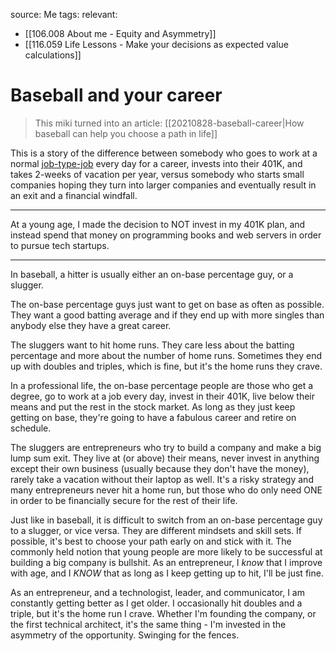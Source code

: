 source: Me
tags:
relevant:
- [[106.008 About me - Equity and Asymmetry]]
- [[116.059 Life Lessons - Make your decisions as expected value calculations]]

# Baseball and your career

> This miki turned into an article:
> [[20210828-baseball-career|How baseball can help you choose a path in life]]

This is a story of the difference between somebody who goes to work at a normal [job-type-job](https://www.youtube.com/watch?v=DU0_XCfxHyg) every day for a career, invests into their 401K, and takes 2-weeks of vacation per year, versus somebody who starts small companies hoping they turn into larger companies and eventually result in an exit and a financial windfall.

---

At a young age, I made the decision to NOT invest in my 401K plan, and instead spend that money on programming books and web servers in order to pursue tech startups.

---

In baseball, a hitter is usually either an on-base percentage guy, or a slugger. 

The on-base percentage guys just want to get on base as often as possible. They want a good batting average and if they end up with more singles than anybody else they have a great career.

The sluggers want to hit home runs. They care less about the batting percentage and more about the number of home runs. Sometimes they end up with doubles and triples, which is fine, but it's the home runs they crave.

In a professional life, the on-base percentage people are those who get a degree, go to work at a job every day, invest in their 401K, live below their means and put the rest in the stock market. As long as they just keep getting on base, they're going to have a fabulous career and retire on schedule.

The sluggers are entrepreneurs who try to build a company and make a big lump sum exit. They live at (or above) their means, never invest in anything except their own business (usually because they don't have the money), rarely take a vacation without their laptop as well. It's a risky strategy and many entrepreneurs never hit a home run, but those who do only need ONE in order to be financially secure for the rest of their life.

Just like in baseball, it is difficult to switch from an on-base percentage guy to a slugger, or vice versa. They are different mindsets and skill sets. If possible, it's best to choose your path early on and stick with it. The commonly held notion that young people are more likely to be successful at building a big company is bullshit. As an entrepreneur, I _know_ that I improve with age, and I _KNOW_ that as long as I keep getting up to hit, I'll be just fine.

As an entrepreneur, and a technologist, leader, and communicator, I am constantly getting better as I get older. I occasionally hit doubles and a triple, but it's the home run I crave. Whether I'm founding the company, or the first technical architect, it's the same thing - I'm invested in the asymmetry of the opportunity. Swinging for the fences.

